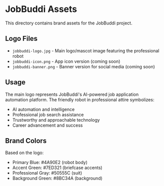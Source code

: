 # JobBuddi Assets

This directory contains brand assets for the JobBuddi project.

## Logo Files

- `jobbuddi-logo.jpg` - Main logo/mascot image featuring the professional robot
- `jobbuddi-icon.png` - App icon version (coming soon)
- `jobbuddi-banner.png` - Banner version for social media (coming soon)

## Usage

The main logo represents JobBuddi's AI-powered job application automation platform. The friendly robot in professional attire symbolizes:

- AI automation and intelligence
- Professional job search assistance  
- Trustworthy and approachable technology
- Career advancement and success

## Brand Colors

Based on the logo:
- Primary Blue: #4A90E2 (robot body)
- Accent Green: #7ED321 (briefcase accents)
- Professional Gray: #50555C (suit)
- Background Green: #8BC34A (background)
